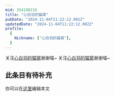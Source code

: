 ```yaml
---
mid: 354190216
title: "心白羽的猫窝"
pubDate: "2024-11-04T11:22:12.001Z"
updatedDate: "2024-11-04T11:22:12.002Z"
profile:
  {
    Nickname: ["心白羽的猫窝"],
  }
---
```


关注[心白羽的猫窝](https://space.bilibili.com/354190216)谢谢喵~ 关注[心白羽的猫窝](https://space.bilibili.com/354190216)谢谢喵~

## 此条目有待补充
你可以在[这里](https://github.com/Yuhanawa/VTuber.ICU-Content/edit/master/v/心白羽的猫窝/index.md)编辑本文
